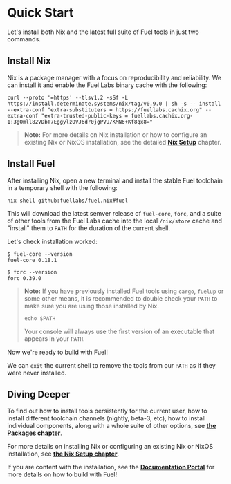 # Quick Start

Let's install both Nix and the latest full suite of Fuel tools in just two
commands.

## Install Nix

Nix is a package manager with a focus on reproducibility and reliability. We can
install it and enable the Fuel Labs binary cache with the following:

```console
curl --proto '=https' --tlsv1.2 -sSf -L https://install.determinate.systems/nix/tag/v0.9.0 | sh -s -- install --extra-conf "extra-substituters = https://fuellabs.cachix.org" --extra-conf "extra-trusted-public-keys = fuellabs.cachix.org-1:3gOmll82VDbT7EggylzOVJ6dr0jgPVU/KMN6+Kf8qx8="
```

> **Note:** For more details on Nix installation or how to configure an existing
> Nix or NixOS installation, see the detailed
> [**Nix Setup**](./nix-setup.html) chapter.

## Install Fuel

After installing Nix, open a new terminal and install the stable Fuel toolchain
in a temporary shell with the following:

```console
nix shell github:fuellabs/fuel.nix#fuel
```

This will download the latest semver release of `fuel-core`, `forc`, and a suite
of other tools from the Fuel Labs cache into the local `/nix/store` cache and
"install" them to `PATH` for the duration of the current shell.

Let's check installation worked:

```console
$ fuel-core --version
fuel-core 0.18.1

$ forc --version
forc 0.39.0
```

> **Note:** If you have previously installed Fuel tools using `cargo`, `fuelup`
> or some other means, it is recommended to double check your `PATH` to make
> sure you are using those installed by Nix.
>
> ```console
> echo $PATH
> ```
>
> Your console will always use the first version of an executable that appears
> in your `PATH`.

Now we're ready to build with Fuel!

We can `exit` the current shell to remove the tools from our `PATH` as if they
were never installed.

## Diving Deeper

To find out how to install tools persistently for the current user, how to
install different toolchain channels (nightly, beta-3, etc), how to install
individual components, along with a whole suite of other options, see [**the
Packages chapter**](./packages.html).

For more details on installing Nix or configuring an existing Nix or NixOS
installation, see [**the Nix Setup chapter**](./nix-setup.html).

If you are content with the installation, see the
[**Documentation Portal**](https://docs.fuel.network/)
for more details on how to build with Fuel!
